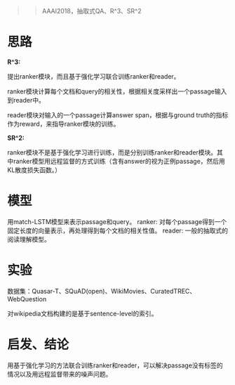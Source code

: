 > >AAAI2018，抽取式QA、R^3、SR^2

# 思路

**R^3:**

提出ranker模块，而且基于强化学习联合训练ranker和reader。

ranker模块计算每个文档和query的相关性，根据相关度采样出一个passage输入到reader中。

reader模块对输入的一个passage计算answer span，根据与ground truth的指标作为reward，来指导ranker模块的训练。

**SR^2:**

ranker模块不是基于强化学习进行训练，而是分别训练ranker和reader模块。其中ranker模型用远程监督的方式训练（含有answer的视为正例passage，然后用KL散度损失函数。）



# 模型

用match-LSTM模型来表示passage和query。
ranker: 对每个passage得到一个固定长度的向量表示，再处理得到每个文档的相关性值。
reader: 一般的抽取式的阅读理解模型。



# 实验

数据集：Quasar-T、SQuAD(open)、WikiMovies、CuratedTREC、WebQuestion

对wikipedia文档构建的是基于sentence-level的索引。



# 启发、结论

用基于强化学习的方法联合训练ranker和reader，可以解决passage没有标签的情况以及用远程监督带来的噪声问题。